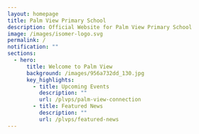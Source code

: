 ```yaml
---
layout: homepage
title: Palm View Primary School
description: Official Website for Palm View Primary School
image: /images/isomer-logo.svg
permalink: /
notification: ""
sections:
  - hero:
      title: Welcome to Palm View
      background: /images/956a732dd_130.jpg
      key_highlights:
        - title: Upcoming Events
          description: ""
          url: /plvps/palm-view-connection
        - title: Featured News
          description: ""
          url: /plvps/featured-news
---
```

